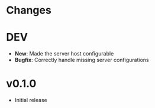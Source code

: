 # Changes

# DEV

* **New**: Made the server host configurable
* **Bugfix**: Correctly handle missing server configurations

# v0.1.0

* Initial release

